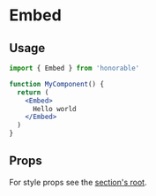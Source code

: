 # Embed

## Usage

```jsx
import { Embed } from 'honorable'

function MyComponent() {
  return (
    <Embed>
      Hello world
    </Embed>
  )
}
```

## Props

For style props see the [section's root](/components/html-tags).
